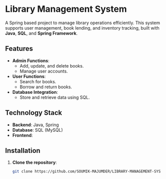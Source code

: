 # Library Management System

A Spring based project to manage library operations efficiently. This system supports user management, book lending, and inventory tracking, built with **Java**, **SQL**, and **Spring Framework**.

## Features

- **Admin Functions**:
  - Add, update, and delete books.
  - Manage user accounts.
- **User Functions**:
  - Search for books.
  - Borrow and return books.
- **Database Integration**:
  - Store and retrieve data using SQL.

## Technology Stack

- **Backend**:  Java, Spring
- **Database**: SQL (MySQL)
- **Frontend**: 

## Installation

1. **Clone the repository**:
   ```bash
   git clone https://github.com/SOUMIK-MAJUMDER/LIBRARY-MANAGEMENT-SYSTEM-PROJECT.git
